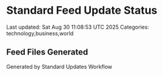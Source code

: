 # Standard Feed Update Status
Last updated: Sat Aug 30 11:08:53 UTC 2025
Categories: technology,business,world

## Feed Files Generated

Generated by Standard Updates Workflow
